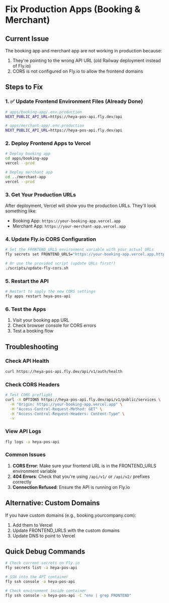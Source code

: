 # Fix Production Apps (Booking & Merchant)

## Current Issue
The booking app and merchant app are not working in production because:
1. They're pointing to the wrong API URL (old Railway deployment instead of Fly.io)
2. CORS is not configured on Fly.io to allow the frontend domains

## Steps to Fix

### 1. ✅ Update Frontend Environment Files (Already Done)
```bash
# apps/booking-app/.env.production
NEXT_PUBLIC_API_URL=https://heya-pos-api.fly.dev/api

# apps/merchant-app/.env.production  
NEXT_PUBLIC_API_URL=https://heya-pos-api.fly.dev/api
```

### 2. Deploy Frontend Apps to Vercel
```bash
# Deploy booking app
cd apps/booking-app
vercel --prod

# Deploy merchant app  
cd ../merchant-app
vercel --prod
```

### 3. Get Your Production URLs
After deployment, Vercel will show you the production URLs. They'll look something like:
- Booking App: `https://your-booking-app.vercel.app`
- Merchant App: `https://your-merchant-app.vercel.app`

### 4. Update Fly.io CORS Configuration
```bash
# Set the FRONTEND_URLS environment variable with your actual URLs
fly secrets set FRONTEND_URLS="https://your-booking-app.vercel.app,https://your-merchant-app.vercel.app,http://localhost:3001,http://localhost:3002" -a heya-pos-api

# Or use the provided script (update URLs first!)
./scripts/update-fly-cors.sh
```

### 5. Restart the API
```bash
# Restart to apply the new CORS settings
fly apps restart heya-pos-api
```

### 6. Test the Apps
1. Visit your booking app URL
2. Check browser console for CORS errors
3. Test a booking flow

## Troubleshooting

### Check API Health
```bash
curl https://heya-pos-api.fly.dev/api/v1/auth/health
```

### Check CORS Headers
```bash
# Test CORS preflight
curl -X OPTIONS https://heya-pos-api.fly.dev/api/v1/public/services \
  -H "Origin: https://your-booking-app.vercel.app" \
  -H "Access-Control-Request-Method: GET" \
  -H "Access-Control-Request-Headers: Content-Type" \
  -v
```

### View API Logs
```bash
fly logs -a heya-pos-api
```

### Common Issues

1. **CORS Error**: Make sure your frontend URL is in the FRONTEND_URLS environment variable
2. **404 Errors**: Check that you're using `/api/v1/` or `/api/v2/` prefixes correctly
3. **Connection Refused**: Ensure the API is running on Fly.io

## Alternative: Custom Domains

If you have custom domains (e.g., booking.yourcompany.com):
1. Add them to Vercel
2. Update FRONTEND_URLS with the custom domains
3. Update DNS to point to Vercel

## Quick Debug Commands

```bash
# Check current secrets on Fly.io
fly secrets list -a heya-pos-api

# SSH into the API container
fly ssh console -a heya-pos-api

# Check environment inside container
fly ssh console -a heya-pos-api -C "env | grep FRONTEND"
```